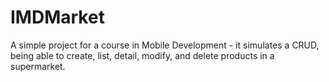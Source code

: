 # IMDMarket
A simple project for a course in Mobile Development - it simulates a CRUD, being able to create, list, detail, modify, and delete products in a supermarket.
